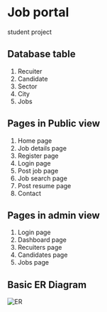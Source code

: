 # Job portal 
 student project

## Database table
1. Recuiter
2. Candidate
3. Sector
4. City
5. Jobs


## Pages in Public view
1. Home page
2. Job details page
3. Register page
4. Login page
5. Post job page
6. Job search page
7. Post resume page
8. Contact

## Pages in admin view
1. Login page
2. Dashboard page
3. Recuiters page
4. Candidates page
5. Jobs page

## Basic ER Diagram
![ER](ER.png)

